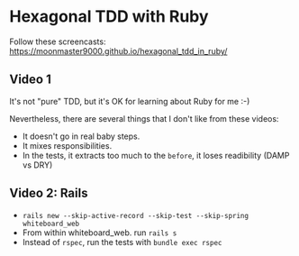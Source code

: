 # Hexagonal TDD with Ruby

Follow these screencasts: https://moonmaster9000.github.io/hexagonal_tdd_in_ruby/

## Video 1
It's not "pure" TDD, but it's OK for learning about Ruby for me :-)

Nevertheless, there are several things that I don't like from these videos:
* It doesn't go in real baby steps.
* It mixes responsibilities.
* In the tests, it extracts too much to the `before`, it loses readibility (DAMP vs DRY)

## Video 2: Rails
* `rails new --skip-active-record --skip-test --skip-spring whiteboard_web`
* From within whiteboard_web. run `rails s`
* Instead of `rspec`, run the tests with `bundle exec rspec`
